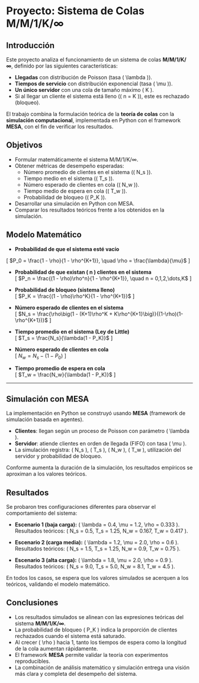 # Proyecto: Sistema de Colas M/M/1/K/∞

## Introducción
Este proyecto analiza el funcionamiento de un sistema de colas **M/M/1/K/∞**, definido por las siguientes características:  

- **Llegadas** con distribución de Poisson (tasa \( \lambda \)).  
- **Tiempos de servicio** con distribución exponencial (tasa \( \mu \)).  
- **Un único servidor** con una cola de tamaño máximo \( K \).  
- Si al llegar un cliente el sistema está lleno (\( n = K \)), este es rechazado (bloqueo).  

El trabajo combina la formulación teórica de la **teoría de colas** con la **simulación computacional**, implementada en Python con el framework **MESA**, con el fin de verificar los resultados.



## Objetivos
- Formular matemáticamente el sistema M/M/1/K/∞.  
- Obtener métricas de desempeño esperadas:  
  - Número promedio de clientes en el sistema (\( N_s \)).  
  - Tiempo medio en el sistema (\( T_s \)).  
  - Número esperado de clientes en cola (\( N_w \)).  
  - Tiempo medio de espera en cola (\( T_w \)).  
  - Probabilidad de bloqueo (\( P_K \)).  
- Desarrollar una simulación en Python con MESA.  
- Comparar los resultados teóricos frente a los obtenidos en la simulación.  



## Modelo Matemático

- **Probabilidad de que el sistema esté vacío**
   
\[
$P_0 = \frac{1 - \rho}{1 - \rho^{K+1}}, \quad \rho = \frac{\lambda}{\mu}$
\]

- **Probabilidad de que existan \( n \) clientes en el sistema**  
\[
$P_n = \frac{(1 - \rho)\rho^n}{1 - \rho^{K+1}}, \quad n = 0,1,2,\dots,K$
\]

- **Probabilidad de bloqueo (sistema lleno)**  
\[
$P_K = \frac{(1 - \rho)\rho^K}{1 - \rho^{K+1}}$
\]

- **Número esperado de clientes en el sistema**  
\[
$N_s = \frac{\rho\big(1 - (K+1)\rho^K + K\rho^{K+1}\big)}{(1-\rho)(1-\rho^{K+1})}$
\]

- **Tiempo promedio en el sistema (Ley de Little)**  
\[
$T_s = \frac{N_s}{\lambda(1 - P_K)}$
\]

- **Número esperado de clientes en cola**  
\[
$N_w = N_s - (1 - P_0)$
\]

- **Tiempo promedio de espera en cola**  
\[
$T_w = \frac{N_w}{\lambda(1 - P_K)}$
\]

---

## Simulación con MESA
La implementación en Python se construyó usando **MESA** (framework de simulación basada en agentes).  

- **Clientes**: llegan según un proceso de Poisson con parámetro \( \lambda \).  
- **Servidor**: atiende clientes en orden de llegada (FIFO) con tasa \( \mu \).  
- La simulación registra: \( N_s \), \( T_s \), \( N_w \), \( T_w \), utilización del servidor y probabilidad de bloqueo.  

Conforme aumenta la duración de la simulación, los resultados empíricos se aproximan a los valores teóricos.



## Resultados
Se probaron tres configuraciones diferentes para observar el comportamiento del sistema:

- **Escenario 1 (baja carga):** \( \lambda = 0.4, \mu = 1.2, \rho = 0.333 \).  
  Resultados teóricos: \( N_s = 0.5, T_s = 1.25, N_w = 0.167, T_w = 0.417 \).  

- **Escenario 2 (carga media):** \( \lambda = 1.2, \mu = 2.0, \rho = 0.6 \).  
  Resultados teóricos: \( N_s = 1.5, T_s = 1.25, N_w = 0.9, T_w = 0.75 \).  

- **Escenario 3 (alta carga):** \( \lambda = 1.8, \mu = 2.0, \rho = 0.9 \).  
  Resultados teóricos: \( N_s = 9.0, T_s = 5.0, N_w = 8.1, T_w = 4.5 \).  

En todos los casos, se espera que los valores simulados se acerquen a los teóricos, validando el modelo matemático.


## Conclusiones
- Los resultados simulados se alinean con las expresiones teóricas del sistema **M/M/1/K/∞**.  
- La probabilidad de bloqueo \( P_K \) indica la proporción de clientes rechazados cuando el sistema está saturado.  
- Al crecer \( \rho \) hacia 1, tanto los tiempos de espera como la longitud de la cola aumentan rápidamente.  
- El framework **MESA** permite validar la teoría con experimentos reproducibles.  
- La combinación de análisis matemático y simulación entrega una visión más clara y completa del desempeño del sistema.  


